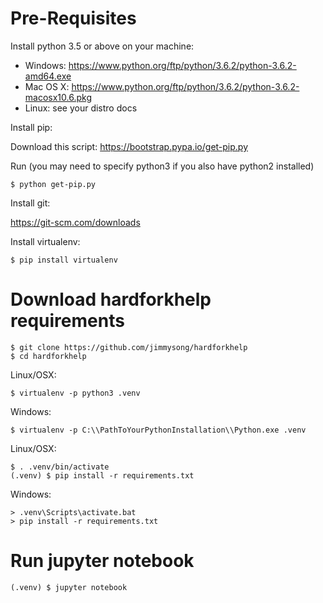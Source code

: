 # Pre-Requisites

Install python 3.5 or above on your machine:

 * Windows: https://www.python.org/ftp/python/3.6.2/python-3.6.2-amd64.exe
 * Mac OS X: https://www.python.org/ftp/python/3.6.2/python-3.6.2-macosx10.6.pkg
 * Linux: see your distro docs

Install pip:

Download this script: https://bootstrap.pypa.io/get-pip.py

Run (you may need to specify python3 if you also have python2 installed)

    $ python get-pip.py

Install git:

https://git-scm.com/downloads

Install virtualenv:

    $ pip install virtualenv

# Download hardforkhelp requirements

    $ git clone https://github.com/jimmysong/hardforkhelp
    $ cd hardforkhelp

Linux/OSX:

    $ virtualenv -p python3 .venv

Windows:

    $ virtualenv -p C:\\PathToYourPythonInstallation\\Python.exe .venv

Linux/OSX:

    $ . .venv/bin/activate
    (.venv) $ pip install -r requirements.txt

Windows:

    > .venv\Scripts\activate.bat
    > pip install -r requirements.txt

# Run jupyter notebook

    (.venv) $ jupyter notebook
